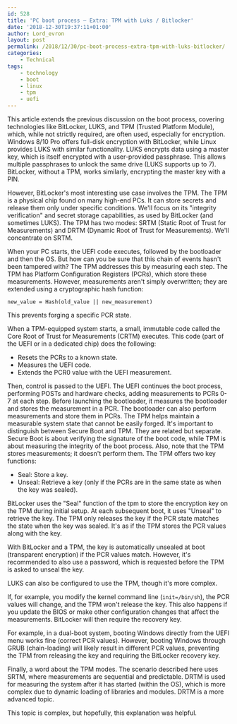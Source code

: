 ```yaml
---
id: 528
title: 'PC boot process – Extra: TPM with Luks / Bitlocker'
date: '2018-12-30T19:37:11+01:00'
author: Lord_evron
layout: post
permalink: /2018/12/30/pc-boot-process-extra-tpm-with-luks-bitlocker/
categories:
    - Technical
tags:
    - technology
    - boot
    - linux
    - tpm
    - uefi
---
```


This article extends the previous discussion on the boot process, covering technologies like BitLocker, LUKS, and TPM (Trusted Platform Module),
which, while not strictly required, are often used, especially for encryption.
Windows 8/10 Pro offers full-disk encryption with BitLocker, while Linux provides LUKS with similar functionality. 
LUKS encrypts data using a master key, which is itself encrypted with a user-provided passphrase. 
This allows multiple passphrases to unlock the same drive (LUKS supports up to 7). BitLocker, without a TPM, works similarly, 
encrypting the master key with a PIN.


However, BitLocker's most interesting use case involves the TPM. 
The TPM is a physical chip found on many high-end PCs.  It can store secrets and release them only under specific conditions. 
We'll focus on its "integrity verification" and secret storage capabilities, as used by BitLocker (and sometimes LUKS). 
The TPM has two modes: SRTM (Static Root of Trust for Measurements) and DRTM (Dynamic Root of Trust for Measurements). We'll concentrate on SRTM.

When your PC starts, the UEFI code executes, followed by the bootloader and then the OS. 
But how can you be sure that this chain of events hasn't been tampered with? The TPM addresses this by measuring each step. 
The TPM has Platform Configuration Registers (PCRs), which store these measurements. 
However, measurements aren't simply overwritten; they are extended using a cryptographic hash function:

`new_value = Hash(old_value || new_measurement)`

This prevents forging a specific PCR state.

When a TPM-equipped system starts, a small, immutable code called the Core Root of Trust for Measurements (CRTM) executes. 
This code (part of the UEFI or in a dedicated chip) does the following:

- Resets the PCRs to a known state.
- Measures the UEFI code.
- Extends the PCR0 value with the UEFI measurement.

Then, control is passed to the UEFI. The UEFI continues the boot process, performing POSTs and hardware checks, 
adding measurements to PCRs 0-7 at each step. Before launching the bootloader, it measures the bootloader and stores the measurement in a PCR. 
The bootloader can also perform measurements and store them in PCRs.
The TPM helps maintain a measurable system state that cannot be easily forged. It's important to distinguish between Secure Boot and TPM. 
They are related but separate.
Secure Boot is about verifying the signature of the boot code, while TPM is about measuring the integrity of the boot process. 
Also, note that the TPM stores measurements; it doesn't perform them.
The TPM offers two key functions:

- Seal: Store a key.
- Unseal: Retrieve a key (only if the PCRs are in the same state as when the key was sealed).

BitLocker uses the "Seal" function of the tpm to store the encryption key on the TPM during initial setup. 
At each subsequent boot, it uses "Unseal" to retrieve the key. The TPM only releases the key if the PCR state matches 
the state when the key was sealed. It's as if the TPM stores the PCR values along with the key.


With BitLocker and a TPM, the key is automatically unsealed at boot (transparent encryption) if the PCR values match. 
However, it's recommended to also use a password, which is requested before the TPM is asked to unseal the key.

LUKS can also be configured to use the TPM, though it's more complex.

If, for example, you modify the kernel command line (`init=/bin/sh`), the PCR values will change, and the TPM won't release the key. 
This also happens if you update the BIOS or make other configuration changes that affect the measurements. 
BitLocker will then require the recovery key.

For example, in a dual-boot system, booting Windows directly from the UEFI menu works fine (correct PCR values). 
However, booting Windows through GRUB (chain-loading) will likely result in different PCR values, preventing the TPM 
from releasing the key and requiring the BitLocker recovery key.

Finally, a word about the TPM modes. The scenario described here uses SRTM, where measurements are sequential and predictable. 
DRTM is used for measuring the system after it has started (within the OS), which is more complex due to dynamic loading of libraries and modules. 
DRTM is a more advanced topic.

This topic is complex, but hopefully, this explanation was helpful.

